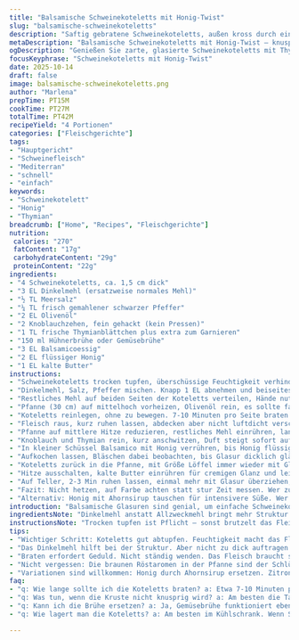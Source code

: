 ```yaml
---
title: "Balsamische Schweinekoteletts mit Honig-Twist"
slug: "balsamische-schweinekoteletts"
description: "Saftig gebratene Schweinekoteletts, außen kross durch eine gewürzte Mehlhülle, dann in einer balsamischen Glasur aus Essig, Honig und frischem Thymian geschwenkt. Knackige Textur, süß-säuerliche Aromen, mit Butter veredelt für Glanz und Tiefe. Eine kleine Variation mit Dinkelmehl statt Weizen bringt mehr Struktur und verträgt die Hitze besser. Geduld beim Braten zahlt sich aus, nicht zu oft wenden – sonst reißt die Panade auf. Favorit für schnelle, aber raffinierte Küche, die mit wenig Aufwand sehr viel Geschmack liefert. Tipp: Knoblauch fein hacken statt pressen für milderen Duft. Die braunen Röstaromen vom Pfannenboden sind Gold wert, einfach mit Brühe lösen und nicht abwaschen – da steckt die Seele drin. "
metaDescription: "Balsamische Schweinekoteletts mit Honig-Twist – knusprig, aromatisch, einfach genial für eine raffinierte Küche."
ogDescription: "Genießen Sie zarte, glasierte Schweinekoteletts mit Thymian und Honig – ein Gericht, das begeistert und Freude bereitet."
focusKeyphrase: "Schweinekoteletts mit Honig-Twist"
date: 2025-10-14
draft: false
image: balsamische-schweinekoteletts.png
author: "Marlena"
prepTime: PT15M
cookTime: PT27M
totalTime: PT42M
recipeYield: "4 Portionen"
categories: ["Fleischgerichte"]
tags:
- "Hauptgericht"
- "Schweinefleisch"
- "Mediterran"
- "schnell"
- "einfach"
keywords:
- "Schweinekotelett"
- "Honig"
- "Thymian"
breadcrumb: ["Home", "Recipes", "Fleischgerichte"]
nutrition: 
 calories: "270"
 fatContent: "17g"
 carbohydrateContent: "29g"
 proteinContent: "22g"
ingredients:
- "4 Schweinekoteletts, ca. 1,5 cm dick"
- "3 EL Dinkelmehl (ersatzweise normales Mehl)"
- "½ TL Meersalz"
- "¼ TL frisch gemahlener schwarzer Pfeffer"
- "2 EL Olivenöl"
- "2 Knoblauchzehen, fein gehackt (kein Pressen)"
- "1 TL frische Thymianblättchen plus extra zum Garnieren"
- "150 ml Hühnerbrühe oder Gemüsebrühe"
- "3 EL Balsamicoessig"
- "2 EL flüssiger Honig"
- "1 EL kalte Butter"
instructions:
- "Schweinekoteletts trocken tupfen, überschüssige Feuchtigkeit verhindert gute Bräunung."
- "Dinkelmehl, Salz, Pfeffer mischen. Knapp 1 EL abnehmen und beiseitestellen für später."
- "Restliches Mehl auf beiden Seiten der Koteletts verteilen, Hände nutzen, um eine dünne Schicht gleichmäßig einzuklopfen. Nicht zu dick, sonst wird’s mehlig statt knusprig."
- "Pfanne (30 cm) auf mittelhoch vorheizen, Olivenöl rein, es sollte fast zu rauchen anfangen."
- "Koteletts reinlegen, ohne zu bewegen. 7-10 Minuten pro Seite braten. Ziel: schöne dunkelgoldene Kruste, auf die es beim Wenden nicht klebt. Fingertest für Festigkeit – nicht nur Thermometer. Ideal 63°C Kerntemperatur (gelassen 1-2 Min ruhen später)"
- "Fleisch raus, kurz ruhen lassen, abdecken aber nicht luftdicht verschließen."
- "Pfanne auf mittlere Hitze reduzieren, restliches Mehl einrühren, langsam verrühren, um Fett zu binden. Achtung Klümpchen!"
- "Knoblauch und Thymian rein, kurz anschwitzen, Duft steigt sofort auf – nicht verbrennen! Dann Brühe schluckweise einrühren, braune Reste vom Pfannenboden lösen mit einem Holzlöffel schrubben."
- "In kleiner Schüssel Balsamico mit Honig verrühren, bis Honig flüssig wird, in die Pfanne geben."
- "Aufkochen lassen, Bläschen dabei beobachten, bis Glasur dicklich glänzt und leicht sirupartig wirkt, ca. 3-5 Minuten."
- "Koteletts zurück in die Pfanne, mit Größe Löffel immer wieder mit Glasur übergießen. Noch 2-3 Min bei kleiner Hitze ziehen lassen, so verbindet sich alles durch Hitze und Zucker karamellisiert leicht."
- "Hitze ausschalten, kalte Butter einrühren für cremigen Glanz und leichte Bindung."
- "Auf Teller, 2-3 Min ruhen lassen, einmal mehr mit Glasur überziehen, mit extra Thymianblättchen dekorieren."
- "Fazit: Nicht hetzen, auf Farbe achten statt stur Zeit messen. Wer zu früh wendet, verliert Kruste. Zu viel Fleischsaft? Ruhen lassen, nicht sofort anschneiden. Dinkelmehl macht Kruste robuster als Weißmehl, Zähigkeit nur bei zu dickem Mehlmantel."
- "Alternativ: Honig mit Ahornsirup tauschen für intensivere Süße. Wer mag, setzt Zitronenschale oben drauf. "
introduction: "Balsamische Glasuren sind genial, um einfache Schweinekoteletts zum Leben zu erwecken. Der süß-saure Biss des Essigs trifft auf Honigschtquellen, die beim Erhitzen karamellisieren – richtig duftig, wenn man sie ansetzt und der Zucker zu tanzen beginnt. Beim Braten gilt: Ruhe bewahren, Geduld haben – das Fleisch will seine Zeit, um außen die goldene Kruste zu entwickeln, die innen saftig behält. Mehleinschicht hilft dabei, Öl nicht in das Fleisch zu lassen, sondern eine knackige Schicht zu bilden. Für mich ist Dinkelmehl hier das Mittel der Wahl – ein bisschen rustikaler mit Biss. Knoblauch nicht pressen, sonst wird er schnell bitter und verbrennt. Lieber fein schneiden, milder und aromatischer. Die braunen Röstaromen unten in der Pfanne sind mehr als nur Dreck – da liegt das Geheimnis. Einfach mit Brühe anlösen, um die Tiefe der Sauce zu steigern. Butter am Ende für den Glanz. Das macht den Unterschied. "
ingredientsNote: "Dinkelmehl anstatt Allzweckmehl bringt mehr Struktur und keine schleimige Konsistenz. Falls keine frische Thymianblättchen da sind, passt Rosmarin oder Salbei auch gut – aber weniger, sonst wird’s dominierend. Honig kann man durch Ahornsirup oder braunen Zucker ersetzen, je nachdem wie süß man’s will. Knoblauch hacken, nicht pressen wegen späterer Bitterstoffe. Olivenöl möglichst mild, sonst wird die Glasur zu dominant. Bei Brühe funktioniert Gemüsebrühe ebenso, falls kein Huhn zur Hand. Beim Würzen vorsichtig mit Salz sein, da die Brühe auch würzt. "
instructionsNote: "Trocken tupfen ist Pflicht – sonst brutzelt das Fleisch nicht richtig und ihr bekommt nur Dampf. Und das heißt keine schöne Farbe. Mehl gleichmäßig auftragen, dünn und ohne Klümpchen, dann wird's knusprig statt mehlig. Pfanne gut vorheizen, Öl soll heiß sein, aber nicht rauchen – sonst verbrennt die Mehlkruste. Varianz beim Bratenzeitraum lieber am Geruch und Farbe der Kruste orientieren. Die glasur zieht und reduziert auf Sämigkeit, wenn sie laut sprudelt, schaut genau zu, schnell breitet sich der Geschmack aus. Nach Butterzuabe sofort vom Feuer nehmen, sonst trennt die Sauce sich. Fleisch nach dem Braten eine minimale Ruhezeit gönnen – das entspannt die Fasern und bewahrt die Saftigkeit. Sauce abschmecken nicht vergessen, manchmal benötigt es noch ein Spritzer Essig oder ein Hauch Süße. Garnieren erst zum Schluss, frischer Thymian gibt optisch und geschmacklich einen letzten Kick."
tips:
- "Wichtiger Schritt: Koteletts gut abtupfen. Feuchtigkeit macht das Fleisch dampfig statt knusprig. Ist die Pfanne nicht heiß genug, bleibt die Panade am Fleisch kleben. Die perfekte Kruste braucht gute Temperaturen."
- "Das Dinkelmehl hilft bei der Struktur. Aber nicht zu dick auftragen. Sonst wird die Kruste mehlig statt knusprig. Dünn und gleichmäßig wird's knusprig. Mehl sollte keine Klümpchen bilden, sonst bleibt die Panade nicht haften."
- "Braten erfordert Geduld. Nicht ständig wenden. Das Fleisch braucht seine Zeit, um schön goldbraun zu werden. Oft reicht ein Fingertest. Perfekte Temperaturen unterstützen saftige Ergebnisse – ideal sind 63°C."
- "Nicht vergessen: Die braunen Röstaromen in der Pfanne sind der Schlüssel. Mit Brühe anlösen nach dem Braten. Das bringt Tiefe in die Sauce. Butter am Ende zugeben für eine cremige Konsistenz. Aber direkt nach dem Kochen vom Herd nehmen."
- "Variationen sind willkommen: Honig durch Ahornsirup ersetzen. Zitrone dazu? Passt gut. Thymian ist wichtig, aber auch andere Kräuter können einen schönen Geschmack geben. Aber weniger ist mehr, um Dominanz zu vermeiden."
faq:
- "q: Wie lange sollte ich die Koteletts braten? a: Etwa 7-10 Minuten pro Seite. Aber: Riecht es gut und sieht die Kruste goldig aus? Das sagt mehr als die Zeit. Geduld bringt's."
- "q: Was tun, wenn die Kruste nicht knusprig wird? a: Am besten die Tatsache (also trocken tupfen) nicht vergessen. Wende das Fleisch nicht zu früh. Ist die Hitze zu niedrig? Dann wird's matschig."
- "q: Kann ich die Brühe ersetzen? a: Ja, Gemüsebrühe funktioniert ebenso. Es gibt viele Alternativen. Achte aber darauf, den Geschmack abzugleichen. Brühe verleiht Tiefe, also nicht sparsam sein."
- "q: Wie lagert man die Koteletts? a: Am besten im Kühlschrank. Wenn Sie Reste haben: Luftdicht verpacken. Oder einfrieren? Das geht auch gut. Aber dann vorher braten und abkühlen lassen."

---
```

